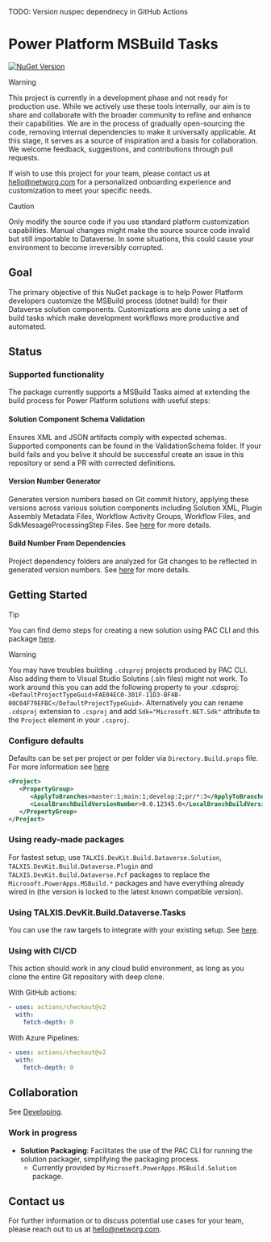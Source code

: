 TODO: Version nuspec dependnecy in GitHub Actions

# Power Platform MSBuild Tasks

[![NuGet Version](https://img.shields.io/nuget/v/TALXIS.DevKit.Build.Dataverse.Tasks)](https://www.nuget.org/packages/TALXIS.DevKit.Build.Dataverse.Tasks)


> [!WARNING]
> This project is currently in a development phase and not ready for production use.
> While we actively use these tools internally, our aim is to share and collaborate with the broader community to refine and enhance their capabilities.
> We are in the process of gradually open-sourcing the code, removing internal dependencies to make it universally applicable.
> At this stage, it serves as a source of inspiration and a basis for collaboration.
> We welcome feedback, suggestions, and contributions through pull requests.

If wish to use this project for your team, please contact us at hello@networg.com for a personalized onboarding experience and customization to meet your specific needs.

> [!CAUTION]
> Only modify the source code if you use standard platform customization capabilities.
> Manual changes might make the source source code invalid but still importable to Dataverse.
> In some situations, this could cause your environment to become irreversibly corrupted.

## Goal
The primary objective of this NuGet package is to help Power Platform developers customize the MSBuild process (dotnet build) for their Dataverse solution components. Customizations are done using a set of build tasks which make development workflows more productive and automated.

## Status

### Supported functionality

The package currently supports a MSBuild Tasks aimed at extending the build process for Power Platform solutions with useful steps:

#### Solution Component Schema Validation
Ensures XML and JSON artifacts comply with expected schemas. Supported components can be found in the ValidationSchema folder. If your build fails and you belive it should be successful create an issue in this repository or send a PR with corrected definitions.

#### Version Number Generator
Generates version numbers based on Git commit history, applying these versions across various solution components including Solution XML, Plugin Assembly Metadata Files, Workflow Activity Groups, Workflow Files, and SdkMessageProcessingStep Files. See [here](/docs/Versioning.md) for more details.

#### Build Number From Dependencies
Project dependency folders are analyzed for Git changes to be reflected in generated version numbers. See [here](/docs/Versioning.md) for more details.

## Getting Started
> [!TIP]  
> You can find demo steps for creating a new solution using PAC CLI and this package [here](https://tntg.cz/repo-init-demo).

> [!WARNING]  
> You may have troubles building `.cdsproj` projects produced by PAC CLI.
> Also adding them to Visual Studio Solutins (.sln files) might not work.
> To work around this you can add the following property to your .cdsproj: `<DefaultProjectTypeGuid>FAE04EC0-301F-11D3-BF4B-00C04F79EFBC</DefaultProjectTypeGuid>`.
> Alternatively you can rename `.cdsproj` extension to `.csproj` and add `Sdk="Microsoft.NET.Sdk"` attribute to the `Project` element in your `.csproj`.

### Configure defaults
Defaults can be set per project or per folder via `Directory.Build.props` file. For more information see [here](/docs/Versioning.md)
```xml
<Project>
   <PropertyGroup>
      <ApplyToBranches>master:1;main:1;develop:2;pr/*:3</ApplyToBranches>
      <LocalBranchBuildVersionNumber>0.0.12345.0</LocalBranchBuildVersionNumber>
   </PropertyGroup>
</Project>
```

### Using ready-made packages

For fastest setup, use `TALXIS.DevKit.Build.Dataverse.Solution`, `TALXIS.DevKit.Build.Dataverse.Plugin` and `TALXIS.DevKit.Build.Dataverse.Pcf` packages to replace the `Microsoft.PowerApps.MSBuild.*` packages and have everything already wired in (the version is locked to the latest known compatible version).

### Using TALXIS.DevKit.Build.Dataverse.Tasks

You can use the raw targets to integrate with your existing setup. See [here](/docs/Tasks-Package.md).

### Using with CI/CD
This action should work in any cloud build environment, as long as you clone the entire Git repository with deep clone.

With GitHub actions:
```yml
- uses: actions/checkout@v2
  with:
    fetch-depth: 0
```

With Azure Pipelines:
```yml
- uses: actions/checkout@v2
  with:
    fetch-depth: 0
```

## Collaboration

See [Developing](/docs/Developing.md).

### Work in progress

- **Solution Packaging**: Facilitates the use of the PAC CLI for running the solution packager, simplifying the packaging process.
    * Currently provided by `Microsoft.PowerApps.MSBuild.Solution` package.

## Contact us

For further information or to discuss potential use cases for your team, please reach out to us at hello@networg.com.
